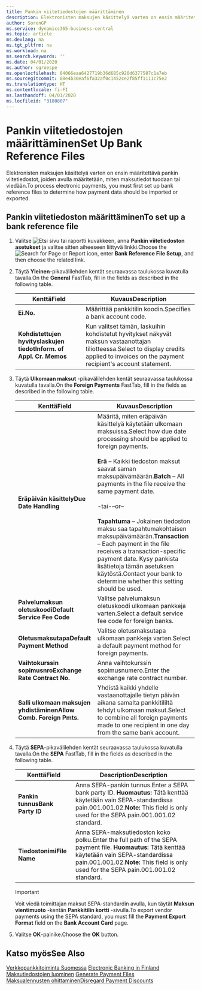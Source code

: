```yaml
---
title: Pankin viitetiedostojen määrittäminen
description: Elektronisten maksujen käsittelyä varten on ensin määritettävä pankin viitetiedostot, joiden avulla määritetään, miten maksutiedot tuodaan tai viedään.
author: SorenGP
ms.service: dynamics365-business-central
ms.topic: article
ms.devlang: na
ms.tgt_pltfrm: na
ms.workload: na
ms.search.keywords: ''
ms.date: 04/01/2020
ms.author: sgroespe
ms.openlocfilehash: 04066eaa6427719b36d685c920d6377587c1a7eb
ms.sourcegitcommit: 88e4b30eaf6fa32af0c1452ce2f85ff1111c75e2
ms.translationtype: HT
ms.contentlocale: fi-FI
ms.lasthandoff: 04/01/2020
ms.locfileid: "3180807"
---
```

# <a name="set-up-bank-reference-files"></a><span data-ttu-id="1ccdb-103">Pankin viitetiedostojen määrittäminen</span><span class="sxs-lookup"><span data-stu-id="1ccdb-103">Set Up Bank Reference Files</span></span>
<span data-ttu-id="1ccdb-104">Elektronisten maksujen käsittelyä varten on ensin määritettävä pankin viitetiedostot, joiden avulla määritetään, miten maksutiedot tuodaan tai viedään.</span><span class="sxs-lookup"><span data-stu-id="1ccdb-104">To process electronic payments, you must first set up bank reference files to determine how payment data should be imported or exported.</span></span>  

## <a name="to-set-up-a-bank-reference-file"></a><span data-ttu-id="1ccdb-105">Pankin viitetiedoston määrittäminen</span><span class="sxs-lookup"><span data-stu-id="1ccdb-105">To set up a bank reference file</span></span>  

1.  <span data-ttu-id="1ccdb-106">Valitse ![Etsi sivu tai raportti](../../media/ui-search/search_small.png "Etsi sivua tai raporttia -kuvake") kuvakkeen, anna **Pankin viitetiedoston asetukset** ja valitse sitten aiheeseen liittyvä linkki.</span><span class="sxs-lookup"><span data-stu-id="1ccdb-106">Choose the ![Search for Page or Report](../../media/ui-search/search_small.png "Search for Page or Report icon") icon, enter **Bank Reference File Setup**, and then choose the related link.</span></span>  
2.  <span data-ttu-id="1ccdb-107">Täytä **Yleinen**-pikavälilehden kentät seuraavassa taulukossa kuvatulla tavalla.</span><span class="sxs-lookup"><span data-stu-id="1ccdb-107">On the **General** FastTab, fill in the fields as described in the following table.</span></span>  

    |<span data-ttu-id="1ccdb-108">Kenttä</span><span class="sxs-lookup"><span data-stu-id="1ccdb-108">Field</span></span>|<span data-ttu-id="1ccdb-109">Kuvaus</span><span class="sxs-lookup"><span data-stu-id="1ccdb-109">Description</span></span>|  
    |---------------------------------|---------------------------------------|  
    |<span data-ttu-id="1ccdb-110">**Ei.**</span><span class="sxs-lookup"><span data-stu-id="1ccdb-110">**No.**</span></span>|<span data-ttu-id="1ccdb-111">Määrittää pankkitilin koodin.</span><span class="sxs-lookup"><span data-stu-id="1ccdb-111">Specifies a bank account code.</span></span>|  
    |<span data-ttu-id="1ccdb-112">**Kohdistettujen hyvityslaskujen tiedot**</span><span class="sxs-lookup"><span data-stu-id="1ccdb-112">**Inform. of Appl. Cr. Memos**</span></span>|<span data-ttu-id="1ccdb-113">Kun valitset tämän, laskuihin kohdistetut hyvitykset näkyvät maksun vastaanottajan tiliotteessa.</span><span class="sxs-lookup"><span data-stu-id="1ccdb-113">Select to display credits applied to invoices on the payment recipient's account statement.</span></span>|  

3.  <span data-ttu-id="1ccdb-114">Täytä **Ulkomaan maksut** -pikavälilehden kentät seuraavassa taulukossa kuvatulla tavalla.</span><span class="sxs-lookup"><span data-stu-id="1ccdb-114">On the **Foreign Payments** FastTab, fill in the fields as described in the following table.</span></span>  

    |<span data-ttu-id="1ccdb-115">Kenttä</span><span class="sxs-lookup"><span data-stu-id="1ccdb-115">Field</span></span>|<span data-ttu-id="1ccdb-116">Kuvaus</span><span class="sxs-lookup"><span data-stu-id="1ccdb-116">Description</span></span>|  
    |---------------------------------|---------------------------------------|  
    |<span data-ttu-id="1ccdb-117">**Eräpäivän käsittely**</span><span class="sxs-lookup"><span data-stu-id="1ccdb-117">**Due Date Handling**</span></span>|<span data-ttu-id="1ccdb-118">Määritä, miten eräpäivän käsittelyä käytetään ulkomaan maksuissa.</span><span class="sxs-lookup"><span data-stu-id="1ccdb-118">Select how due date processing should be applied to foreign payments.</span></span><br /><br /> <span data-ttu-id="1ccdb-119">**Erä** – Kaikki tiedoston maksut saavat saman maksupäivämäärän.</span><span class="sxs-lookup"><span data-stu-id="1ccdb-119">**Batch** – All payments in the file receive the same payment date.</span></span><br /><br /> <span data-ttu-id="1ccdb-120">-tai-</span><span class="sxs-lookup"><span data-stu-id="1ccdb-120">–or–</span></span><br /><br /> <span data-ttu-id="1ccdb-121">**Tapahtuma** – Jokainen tiedoston maksu saa tapahtumakohtaisen maksupäivämäärän.</span><span class="sxs-lookup"><span data-stu-id="1ccdb-121">**Transaction** – Each payment in the file receives a transaction-specific payment date.</span></span> <span data-ttu-id="1ccdb-122">Kysy pankista lisätietoja tämän asetuksen käytöstä.</span><span class="sxs-lookup"><span data-stu-id="1ccdb-122">Contact your bank to determine whether this setting should be used.</span></span>|  
    |<span data-ttu-id="1ccdb-123">**Palvelumaksun oletuskoodi**</span><span class="sxs-lookup"><span data-stu-id="1ccdb-123">**Default Service Fee Code**</span></span>|<span data-ttu-id="1ccdb-124">Valitse palvelumaksun oletuskoodi ulkomaan pankkeja varten.</span><span class="sxs-lookup"><span data-stu-id="1ccdb-124">Select a default service fee code for foreign banks.</span></span>|  
    |<span data-ttu-id="1ccdb-125">**Oletusmaksutapa**</span><span class="sxs-lookup"><span data-stu-id="1ccdb-125">**Default Payment Method**</span></span>|<span data-ttu-id="1ccdb-126">Valitse oletusmaksutapa ulkomaan pankkeja varten.</span><span class="sxs-lookup"><span data-stu-id="1ccdb-126">Select a default payment method for foreign payments.</span></span>|  
    |<span data-ttu-id="1ccdb-127">**Vaihtokurssin sopimusnro**</span><span class="sxs-lookup"><span data-stu-id="1ccdb-127">**Exchange Rate Contract No.**</span></span>|<span data-ttu-id="1ccdb-128">Anna vaihtokurssin sopimusnumero.</span><span class="sxs-lookup"><span data-stu-id="1ccdb-128">Enter the exchange rate contract number.</span></span>|  
    |<span data-ttu-id="1ccdb-129">**Salli ulkomaan maksujen yhdistäminen**</span><span class="sxs-lookup"><span data-stu-id="1ccdb-129">**Allow Comb. Foreign Pmts.**</span></span>|<span data-ttu-id="1ccdb-130">Yhdistä kaikki yhdelle vastaanottajalle tietyn päivän aikana samalta pankkitililtä tehdyt ulkomaan maksut.</span><span class="sxs-lookup"><span data-stu-id="1ccdb-130">Select to combine all foreign payments made to one recipient in one day from the same bank account.</span></span>|  

4.  <span data-ttu-id="1ccdb-131">Täytä **SEPA**-pikavälilehden kentät seuraavassa taulukossa kuvatulla tavalla.</span><span class="sxs-lookup"><span data-stu-id="1ccdb-131">On the **SEPA** FastTab, fill in the fields as described in the following table.</span></span>  

    |<span data-ttu-id="1ccdb-132">Kenttä</span><span class="sxs-lookup"><span data-stu-id="1ccdb-132">Field</span></span>|<span data-ttu-id="1ccdb-133">Description</span><span class="sxs-lookup"><span data-stu-id="1ccdb-133">Description</span></span>|  
    |---------------------------------|---------------------------------------|  
    |<span data-ttu-id="1ccdb-134">**Pankin tunnus**</span><span class="sxs-lookup"><span data-stu-id="1ccdb-134">**Bank Party ID**</span></span>|<span data-ttu-id="1ccdb-135">Anna SEPA-pankin tunnus.</span><span class="sxs-lookup"><span data-stu-id="1ccdb-135">Enter a SEPA bank party ID.</span></span> <span data-ttu-id="1ccdb-136">**Huomautus:** Tätä kenttää käytetään vain SEPA-standardissa pain.001.001.02.</span><span class="sxs-lookup"><span data-stu-id="1ccdb-136">**Note:**  This field is only used for the SEPA pain.001.001.02 standard.</span></span>|  
    |<span data-ttu-id="1ccdb-137">**Tiedostonimi**</span><span class="sxs-lookup"><span data-stu-id="1ccdb-137">**File Name**</span></span>|<span data-ttu-id="1ccdb-138">Anna SEPA-maksutiedoston koko polku.</span><span class="sxs-lookup"><span data-stu-id="1ccdb-138">Enter the full path of the SEPA payment file.</span></span> <span data-ttu-id="1ccdb-139">**Huomautus:** Tätä kenttää käytetään vain SEPA-standardissa pain.001.001.02.</span><span class="sxs-lookup"><span data-stu-id="1ccdb-139">**Note:**  This field is only used for the SEPA pain.001.001.02 standard.</span></span>|  

    > [!IMPORTANT]  
    >  <span data-ttu-id="1ccdb-140">Voit viedä toimittajan maksut SEPA-standardin avulla, kun täytät **Maksun vientimuoto** -kentän **Pankkitilin kortti** -sivulla.</span><span class="sxs-lookup"><span data-stu-id="1ccdb-140">To export vendor payments using the SEPA standard, you must fill the **Payment Export Format** field on the **Bank Account Card** page.</span></span>  

5.  <span data-ttu-id="1ccdb-141">Valitse **OK**-painike.</span><span class="sxs-lookup"><span data-stu-id="1ccdb-141">Choose the **OK** button.</span></span>  

## <a name="see-also"></a><span data-ttu-id="1ccdb-142">Katso myös</span><span class="sxs-lookup"><span data-stu-id="1ccdb-142">See Also</span></span>  
 <span data-ttu-id="1ccdb-143">[Verkkopankkitoiminta Suomessa](electronic-banking-in-finland.md) </span><span class="sxs-lookup"><span data-stu-id="1ccdb-143">[Electronic Banking in Finland](electronic-banking-in-finland.md) </span></span>  
 <span data-ttu-id="1ccdb-144">[Maksutiedostojen luominen](how-to-generate-payment-files.md) </span><span class="sxs-lookup"><span data-stu-id="1ccdb-144">[Generate Payment Files](how-to-generate-payment-files.md) </span></span>  
 [<span data-ttu-id="1ccdb-145">Maksualennusten ohittaminen</span><span class="sxs-lookup"><span data-stu-id="1ccdb-145">Disregard Payment Discounts</span></span>](how-to-disregard-payment-discounts.md)
